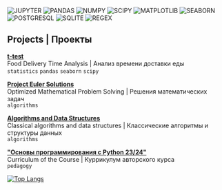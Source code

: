 <!--
TODO: github conventions
https://github.com/GoldenbergLab/naming-and-documentation-conventions
-->

<!--
## DA tools | Стек для анализа данных
```mermaid
block-beta
  columns 3
  a:3
  block:group1:2
    columns 2
    h i j k
  end
  g
  block:group2:3
    %% columns auto (default)
    l m n o p q r
  end


```

Languages
  C
    Python
      NumPy
        Pandas
      matplotlib
        seaborn
  SQL
    PostgreSQL
    SQLite3
  RegEx
Probability
  Statistics
    Descriptive Analysis




|   languages      |         |
| ---------------- | ---------------- |
| Python          | NumPy, Pandas, Seaborn |
| SQL    | SQLite3       | PostgreSQL      |
| Regex | 
| Statistics | 
-->

![JUPYTER](https://img.shields.io/badge/Jupyter-602121?style=for-the-badge&logo=jupyter&logoColor=FFFDFD)
![PANDAS](https://img.shields.io/badge/Pandas-632222?style=for-the-badge&logo=pandas&logoColor=FFFAFA)
![NUMPY](https://img.shields.io/badge/NumPy-672525?style=for-the-badge&logo=numpy&logoColor=FFFAFA)
![SCIPY](https://img.shields.io/badge/SciPy-6A2727?style=for-the-badge&logo=scipy&logoColor=FFFAFA)
![MATPLOTLIB](https://img.shields.io/badge/Matplotlib-6E2A2A?style=for-the-badge&logo=matplotlib&logoColor=FFF8F8)
![SEABORN](https://img.shields.io/badge/Seaborn-732D2D?style=for-the-badge&logo=seaborn&logoColor=FFF8F8)  
![POSTGRESQL](https://img.shields.io/badge/PostgreSQL-681C1C?style=for-the-badge&logo=postgresql&logoColor=FFFDFD)
![SQLITE](https://img.shields.io/badge/SQLite-6B2020?style=for-the-badge&logo=sqlite&logoColor=FFFDFD)
![REGEX](https://img.shields.io/badge/Regex-602222?style=for-the-badge&logo=regex&logoColor=FFF8E0)

<!--
![PYTHON](https://img.shields.io/badge/Python-5E1F1F?style=for-the-badge&logo=python&logoColor=FFFDFD)
![SPREADSHEETS](https://img.shields.io/badge/Spreadsheets-6E2323?style=for-the-badge&logo=google-sheets&logoColor=FFFAFA)
![MONGODB](https://img.shields.io/badge/MongoDB-712626?style=for-the-badge&logo=mongodb&logoColor=FFFAFA)
![APACHE_SPARK](https://img.shields.io/badge/Apache_Spark-752929?style=for-the-badge&logo=apachespark&logoColor=FFFAFA)  
![POWERBI](https://img.shields.io/badge/Power_BI-5E1F1F?style=for-the-badge&logo=powerbi&logoColor=FFF8F8)  
![STATISTICS](https://img.shields.io/badge/Statistics-5E1F1F?style=for-the-badge&logo=mathworks&logoColor=FFF8E0)
-->

## Projects | Проекты

[**t-test**](https://github.com/igor-zalevskii/code-lab/tree/main/delivery)  
Food Delivery Time Analysis | Анализ времени доставки еды  
`statistics` `pandas` `seaborn` `scipy`

[**Project Euler Solutions**](https://github.com/igor-zalevskii/Project-Euler)  
Optimized Mathematical Problem Solving | Решения математических задач  
`algorithms`

[**Algorithms and Data Structures**](https://github.com/igor-zalevskii/algorithms-and-data-structures)  
Classical algorithms and data structures | Классические алгоритмы и структуры данных  
`algorithms`

[**"Основы программирования с Python 23/24"**](https://igor-zalevskii.github.io/python)  
Curriculum of the Course | Куррикулум авторского курса  
`pedagogy`

[![Top Langs](https://github-readme-stats.vercel.app/api/top-langs/?username=igor-zalevskii&size_weight=0.5&count_weight=0.5&hide=javascript&disable_animations=true&layout=compact&langs_count=8&hide_title=true&hide_border=true&text_color=FFFDFD&bg_color=5E1F1F&hide_progress=true)](https://github.com/igor-zalevskii/github-readme-stats)



<!-- 

## Projects

[**t-test**](https://github.com/igor-zalevskii/code-lab/tree/main/delivery)  
Food Delivery Time Analysis  
`statistics` `pandas` `seaborn` `scipy`

[**Project Euler Solutions**](https://github.com/igor-zalevskii/Project-Euler)  
Optimized Mathematical Problem Solving  
`algorithms`

[**"Basics of programming with Python"**](https://igor-zalevskii.github.io/python)  
Curriculum of the course  
`pedagogy`


Красный градиент:
[![Top Langs](https://github-readme-stats.vercel.app/api/top-langs/?username=igor-zalevskii&size_weight=0.5&count_weight=0.5&hide=javascript&disable_animations=true&layout=compact&langs_count=8&hide_title=true&hide_border=true&text_color=FFFDFD&bg_color=DEG,5E1F1F,4b1818,4b1818,411515,381212)](https://github.com/igor-zalevskii/github-readme-stats)


![MYSQL](https://img.shields.io/badge/MySQL-4479A1?style=for-the-badge&logo=mysql&logoColor=white)
![PLOTLY](https://img.shields.io/badge/Plotly-3F4F75?style=for-the-badge&logo=plotly&logoColor=white)
![TABLEAU](https://img.shields.io/badge/Tableau-E97627?style=for-the-badge&logo=tableau&logoColor=white)
![SCIKITLEARN](https://img.shields.io/badge/scikit--learn-F7931E?style=for-the-badge&logo=scikit-learn&logoColor=white)
![BEAUTIFULSOUP](https://img.shields.io/badge/Beautiful_Soup-3A6E9E?style=for-the-badge&logo=beautifulsoup&logoColor=white)
![OPENREFINE](https://img.shields.io/badge/OpenRefine-1563A0?style=for-the-badge&logo=openrefine&logoColor=white)
API
хадуп

📕 Беседы о математике. Книга 1. Дискретные объекты (Болтянский В.Г.)
-->
